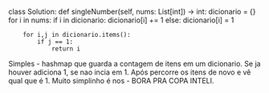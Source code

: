class Solution:
    def singleNumber(self, nums: List[int]) -> int:
        dicionario = {}
        for i in nums:
            if i in dicionario:
                dicionario[i] += 1
            else:
                dicionario[i] = 1
        
        for i,j in dicionario.items():
            if j == 1:
                return i

Simples - hashmap que guarda a contagem de itens em um dicionario. Se ja houver adiciona 1, se nao incia em 1. Após percorre os itens de novo e vê qual que é 1. Muito simplinho é nos - BORA PRA COPA INTELI.